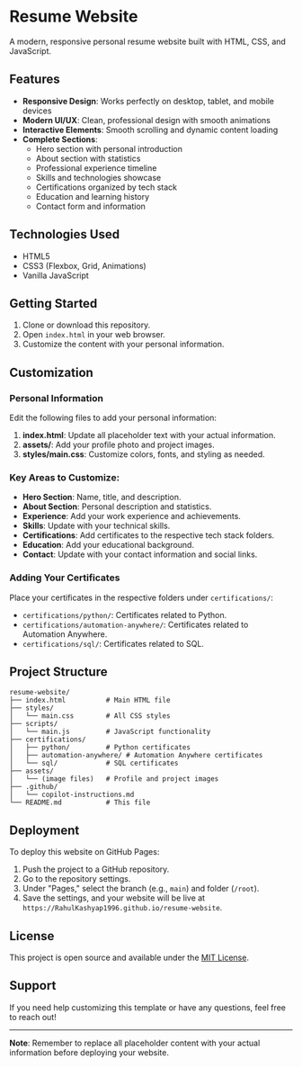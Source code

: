 # Resume Website

A modern, responsive personal resume website built with HTML, CSS, and JavaScript.

## Features

- **Responsive Design**: Works perfectly on desktop, tablet, and mobile devices
- **Modern UI/UX**: Clean, professional design with smooth animations
- **Interactive Elements**: Smooth scrolling and dynamic content loading
- **Complete Sections**:
  - Hero section with personal introduction
  - About section with statistics
  - Professional experience timeline
  - Skills and technologies showcase
  - Certifications organized by tech stack
  - Education and learning history
  - Contact form and information

## Technologies Used

- HTML5
- CSS3 (Flexbox, Grid, Animations)
- Vanilla JavaScript

## Getting Started

1. Clone or download this repository.
2. Open `index.html` in your web browser.
3. Customize the content with your personal information.

## Customization

### Personal Information
Edit the following files to add your personal information:

1. **index.html**: Update all placeholder text with your actual information.
2. **assets/**: Add your profile photo and project images.
3. **styles/main.css**: Customize colors, fonts, and styling as needed.

### Key Areas to Customize:

- **Hero Section**: Name, title, and description.
- **About Section**: Personal description and statistics.
- **Experience**: Add your work experience and achievements.
- **Skills**: Update with your technical skills.
- **Certifications**: Add certificates to the respective tech stack folders.
- **Education**: Add your educational background.
- **Contact**: Update with your contact information and social links.

### Adding Your Certificates

Place your certificates in the respective folders under `certifications/`:
- `certifications/python/`: Certificates related to Python.
- `certifications/automation-anywhere/`: Certificates related to Automation Anywhere.
- `certifications/sql/`: Certificates related to SQL.

## Project Structure

```
resume-website/
├── index.html          # Main HTML file
├── styles/
│   └── main.css        # All CSS styles
├── scripts/
│   └── main.js         # JavaScript functionality
├── certifications/
│   ├── python/         # Python certificates
│   ├── automation-anywhere/ # Automation Anywhere certificates
│   └── sql/            # SQL certificates
├── assets/
│   └── (image files)   # Profile and project images
├── .github/
│   └── copilot-instructions.md
└── README.md           # This file
```

## Deployment

To deploy this website on GitHub Pages:

1. Push the project to a GitHub repository.
2. Go to the repository settings.
3. Under "Pages," select the branch (e.g., `main`) and folder (`/root`).
4. Save the settings, and your website will be live at `https://RahulKashyap1996.github.io/resume-website`.

## License

This project is open source and available under the [MIT License](LICENSE).

## Support

If you need help customizing this template or have any questions, feel free to reach out!

---

**Note**: Remember to replace all placeholder content with your actual information before deploying your website.